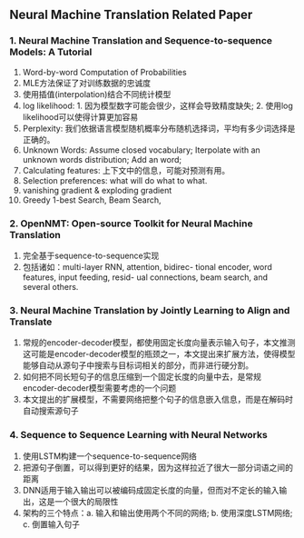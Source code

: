 ## Neural Machine Translation Related Paper

### 1. Neural Machine Translation and Sequence-to-sequence Models: A Tutorial
1. Word-by-word Computation of Probabilities
2. MLE方法保证了对训练数据的忠诚度
3. 使用插值(interpolation)结合不同统计模型
4. log likelihood: 1. 因为模型数字可能会很少，这样会导致精度缺失; 2. 使用log likelihood可以使得计算更加容易
5. Perplexity: 我们依据语言模型随机概率分布随机选择词，平均有多少词选择是正确的。
6. Unknown Words: Assume closed vocabulary; Iterpolate with an unknown words distribution; Add an <unk> word;
7. Calculating features: 上下文中的信息，可能对预测有用。
8. Selection preferences: what will do what to what.
9. vanishing gradient & exploding gradient
10.  Greedy 1-best Search, Beam Search,

### 2. OpenNMT: Open-source Toolkit for Neural Machine Translation
1. 完全基于sequence-to-sequence实现
2. 包括诸如：multi-layer RNN, attention, bidirec- tional encoder, word features, input feeding, resid- ual connections, beam search, and several others.

### 3. Neural Machine Translation by Jointly Learning to Align and Translate
1. 常规的encoder-decoder模型，都使用固定长度向量表示输入句子，本文推测这可能是encoder-decoder模型的瓶颈之一，本文提出来扩展方法，使得模型能够自动从源句子中搜索与目标词相关的部分，而非进行硬分割。
2. 如何把不同长短句子的信息压缩到一个固定长度的向量中去，是常规encoder-decoder模型需要考虑的一个问题
3. 本文提出的扩展模型，不需要网络把整个句子的信息嵌入信息，而是在解码时自动搜索源句子

### 4. Sequence to Sequence Learning with Neural Networks
1. 使用LSTM构建一个sequence-to-sequence网络
2. 把源句子倒置，可以得到更好的结果，因为这样拉近了很大一部分词语之间的距离
3. DNN适用于输入输出可以被编码成固定长度的向量，但而对不定长的输入输出，这是一个很大的局限性
4. 架构的三个特点：a. 输入和输出使用两个不同的网络; b. 使用深度LSTM网络; c. 倒置输入句子
